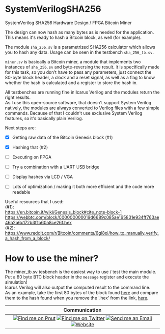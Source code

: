 # SystemVerilogSHA256

SystemVerilog SHA256 Hardware Design / FPGA Bitcoin Miner  


The design can now hash as many bytes as is needed for the application.
This means it's ready to hash a Bitcoin block, as well (for example).

The module `sha_256.sv` is a parametrized SHA256 calculator which allows you to hash any data. Usage can be seen in the testbench `sha_256_tb.sv`.  

`miner.sv` is basically a Bitcoin miner, a module that implements two instances of `sha_256.sv` and byte-reversing the result. It is specifically made for this task, so you don't have to pass any parameters, just connect the 80-byte block header, a clock and a reset signal, as well as a flag to know whether the hash is calculated and a register to store the hash in.

All testbenches are running fine in Icarus Verilog and the modules return the right results.  
As I use this open-source software, that doesn't support System Verilog natively, the modules are always converted to Verilog files with a few simple commands. Because of that I couldn't use exclusive System Verilog features, so it's basically plain Verilog.

Next steps are:
- [X] Getting raw data of the Bitcoin Genesis block (#1)
- [X] Hashing that (#2)
- [ ] Executing on FPGA
- [ ] Try a combination with a UART USB bridge
- [ ] Display hashes via LCD / VGA
- [ ] Lots of optimization / making it both more efficient and the code more readable


Useful resources that I used:  
(#1):  
https://en.bitcoin.it/wiki/Genesis_block#cite_note-block-1  
https://webbtc.com/block/000000000019d6689c085ae165831e934ff763ae46a2a6c172b3f1b60a8ce26f.hex  
(#2):  
https://www.reddit.com/r/Bitcoin/comments/6gl8ol/how_to_manually_verify_a_hash_from_a_block/


# How to use the miner?
The miner_tb.sv tesbench is the easiest way to use / test the main module.  
Put a 80 byte BTC block header in the `message` register and execute the simulation!  
Icarus Verilog will also output the computed result to the command line.  
As an example, take the first 80 bytes of the block found [here](https://webbtc.com/block/000000000019d6689c085ae165831e934ff763ae46a2a6c172b3f1b60a8ce26f.hex) and compare them to the hash found when you remove the '.hex' from the link, [here](https://webbtc.com/block/000000000019d6689c085ae165831e934ff763ae46a2a6c172b3f1b60a8ce26f).

|Communication|
|:-----------:|
| [![Find me on Pnut](https://img.shields.io/badge/Pnut-unixb0y-yellowgreen.svg)](http://pnut.io/@unixb0y) [![Find me on Twitter](https://img.shields.io/badge/Twitter-unixb0y-00aced.svg)](https://twitter.com/unixb0y) [![Send me an Email](https://img.shields.io/badge/E--Mail-unixb0y-lightgrey.svg)](mailto:unixb0y@protonmail.com) [![Website](https://img.shields.io/badge/Web-unixb0y-red.svg)](http://unixb0y.github.io)|

